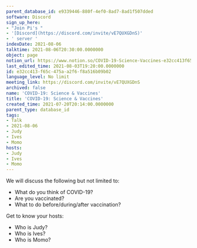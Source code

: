 ```yaml
---
parent_database_id: e9339446-880f-4ef0-8ad7-8ad1f507dded
software: Discord
sign_up_here:
- "Join Pi's "
- '[Discord](https://discord.com/invite/vE7QUXGDnS)'
- ' server '
indexDate: 2021-08-06
talktime: 2021-08-06T20:30:00.0000000
object: page
notion_url: https://www.notion.so/COVID-19-Science-Vaccines-e32cc413f65c475aa2f6f8a516b09b02
last_edited_time: 2021-08-03T19:20:00.0000000
id: e32cc413-f65c-475a-a2f6-f8a516b09b02
language_level: No limit
meeting_link: https://discord.com/invite/vE7QUXGDnS
archived: false
name: 'COVID-19: Science & Vaccines'
title: 'COVID-19: Science & Vaccines'
created_time: 2021-07-20T20:14:00.0000000
parent_type: database_id
tags:
- Talk
- 2021-08-06
- Judy
- Ives
- Momo
hosts:
- Judy
- Ives
- Momo
---
```



We will discuss the following but not limited to:
   - What do you think of COVID-19?
   - Are you vaccinated?
   - What to do before/during/after vaccination?

Get to know your hosts:
   - Who is Judy?
   - Who is Ives?
   - Who is Momo?



